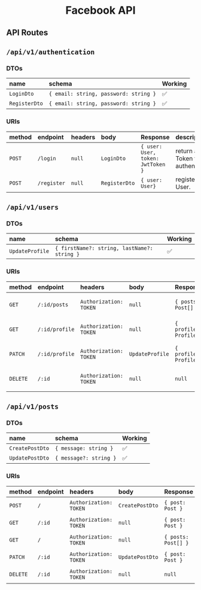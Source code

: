 <h1 align="center">
  Facebook API
</h1>

## API Routes

## `/api/v1/authentication`
### DTOs
| name          | schema                                | Working |
|:--------------|:--------------------------------------|:--------|
| `LoginDto`    | `{ email: string, password: string }` | ✅       |
| `RegisterDto` | `{ email: string, password: string }` | ✅       |

### URIs
| method | endpoint    | headers | body          | Response                          | description                            | Working |   
|:-------|:------------|:--------|:--------------|:----------------------------------|:---------------------------------------|:--------|
| `POST` | `/login`    | `null`  | `LoginDto`    | `{ user: User, token: JwtToken }` | return a JWT Token for authentication. | ✅       |
| `POST` | `/register` | `null`  | `RegisterDto` | `{ user: User}`                   | register a new User.                   | ✅       |

## `/api/v1/users`

### DTOs
| name            | schema                                      | Working  | 
|:----------------|:--------------------------------------------|----------|
| `UpdateProfile` | `{ firstName?: string, lastName?: string }` |  ✅      |

### URIs
| method   | endpoint       | headers                | body            | Response               | description                    | Working |
|:---------|:---------------|:-----------------------|:----------------|:-----------------------|:-------------------------------|:--------|
| `GET`    | `/:id/posts`   | `Authorization: TOKEN` | `null`          | `{ posts: Post[] }`    | return a list of User's posts. | ✅       |
| `GET`    | `/:id/profile` | `Authorization: TOKEN` | `null`          | `{ profile: Profile }` | return a User's profile.       | ✅       |
| `PATCH`  | `/:id/profile` | `Authorization: TOKEN` | `UpdateProfile` | `{ profile: Profile }` | update a User's profile.       | ✅       |
| `DELETE` | `/:id`         | `Authorization: TOKEN` | `null`          | `null`                 | delete an user by it's id.     | ✅       |

## `/api/v1/posts`

### DTOs
| name            | schema                 | Working | 
|:----------------|:-----------------------|---------|
| `CreatePostDto` | `{ message: string }`  | ✅       |
| `UpdatePostDto` | `{ message?: string }` | ✅       |

### URIs
| method   | endpoint | headers                | body            | Response            | description            | Working |
|:---------|:---------|:-----------------------|:----------------|:--------------------|:-----------------------|:--------|
| `POST`   | `/`      | `Authorization: TOKEN` | `CreatePostDto` | `{ post: Post }`    | create a new Post.     | ✅       |
| `GET`    | `/:id`   | `Authorization: TOKEN` | `null`          | `{ post: Post }`    | return a Post.         | ✅       |
| `GET`    | `/`      | `Authorization: TOKEN` | `null`          | `{ posts: Post[] }` | return a list of Post. | ✅       |
| `PATCH`  | `/:id`   | `Authorization: TOKEN` | `UpdatePostDto` | `{ post: Post }`    | update a Post.         | ❌       |
| `DELETE` | `/:id`   | `Authorization: TOKEN` | `null`          | `null`              | delete a Post.         | ❌       |

